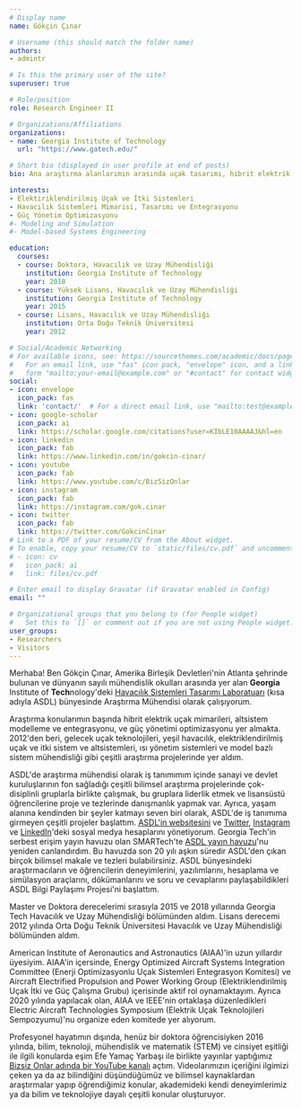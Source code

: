 ```yaml
---
# Display name
name: Gökçin Çınar

# Username (this should match the folder name)
authors:
- admintr

# Is this the primary user of the site?
superuser: true

# Role/position
role: Research Engineer II

# Organizations/Affiliations
organizations:
- name: Georgia Institute of Technology
  url: "https://www.gatech.edu/"

# Short bio (displayed in user profile at end of posts)
bio: Ana araştırma alanlarımın arasında uçak tasarımı, hibrit elektrik uçak itki mimarileri, altsistem modelleme ve entegrasyonu, ve güç yönetim optimizasyonu vardır.

interests:
- Elektiriklendirilmiş Uçak ve İtki Sistemleri
- Havacılık Sistemleri Mimarisi, Tasarımı ve Entegrasyonu
- Güç Yönetim Optimizasyonu
#- Modeling and Simulation
#- Model-based Systems Engineering

education:
  courses:
  - course: Doktora, Havacılık ve Uzay Mühendisliği
    institution: Georgia Institute of Technology
    year: 2018
  - course: Yüksek Lisans, Havacılık ve Uzay Mühendisliği
    institution: Georgia Institute of Technology
    year: 2015
  - course: Lisans, Havacılık ve Uzay Mühendisliği
    institution: Orta Doğu Teknik Üniversitesi
    year: 2012

# Social/Academic Networking
# For available icons, see: https://sourcethemes.com/academic/docs/page-builder/#icons
#   For an email link, use "fas" icon pack, "envelope" icon, and a link in the
#   form "mailto:your-email@example.com" or "#contact" for contact widget.
social:
- icon: envelope
  icon_pack: fas
  link: 'contact/'  # For a direct email link, use "mailto:test@example.org".
- icon: google-scholar
  icon_pack: ai
  link: https://scholar.google.com/citations?user=KIbLE10AAAAJ&hl=en
- icon: linkedin
  icon_pack: fab
  link: https://www.linkedin.com/in/gokcin-cinar/
- icon: youtube
  icon_pack: fab
  link: https://www.youtube.com/c/BizSizOnlar
- icon: instagram
  icon_pack: fab
  link: https://instagram.com/gok.cinar
- icon: twitter
  icon_pack: fab
  link: https://twitter.com/GokcinCinar
# Link to a PDF of your resume/CV from the About widget.
# To enable, copy your resume/CV to `static/files/cv.pdf` and uncomment the lines below.
# - icon: cv
#   icon_pack: ai
#   link: files/cv.pdf

# Enter email to display Gravatar (if Gravatar enabled in Config)
email: ""

# Organizational groups that you belong to (for People widget)
#   Set this to `[]` or comment out if you are not using People widget.
user_groups:
- Researchers
- Visitors
---
```


Merhaba! Ben Gökçin Çınar, Amerika Birleşik Devletleri'nin Atlanta şehrinde bulunan ve dünyanın sayılı mühendislik okulları arasında yer alan **Georgia** Institute of **Tech**nology'deki [Havacılık Sistemleri Tasarımı Laboratuarı](https://www.asdl.gatech.edu/) (kısa adıyla ASDL) bünyesinde Araştırma Mühendisi olarak çalışıyorum.

Araştırma konularımın başında hibrit elektrik uçak mimarileri, altsistem modelleme ve entegrasyonu, ve güç yönetimi optimizasyonu yer almakta. 2012'den beri, gelecek uçak teknolojileri, yeşil havacılık, elektriklendirilmiş uçak ve itki sistem ve altsistemleri, ısı yönetim sistemleri ve model bazlı sistem mühendisliği gibi çeşitli araştırma projelerinde yer aldım.

ASDL'de araştırma mühendisi olarak iş tanımımım içinde sanayi ve devlet kuruluşlarının fon sağladığı çeşitli bilimsel araştırma projelerinde çok-disiplinli gruplarla birlikte çalışmak, bu gruplara liderlik etmek ve lisansüstü öğrencilerine proje ve tezlerinde danışmanlık yapmak var. Ayrıca, yaşam alanına kendinden bir şeyler katmayı seven biri olarak, ASDL'de iş tanımıma girmeyen çeşitli projeler başlattım. [ASDL'in websitesini](https://www.asdl.gatech.edu/) ve [Twitter](https://twitter.com/asdl_gatech), [Instagram ](https://www.instagram.com/asdl_gatech/) ve [LinkedIn](https://www.linkedin.com/groups/2407/)'deki sosyal medya hesaplarını yönetiyorum. Georgia Tech'in serbest erişim yayın havuzu olan SMARTech'te [ASDL yayın havuzu](https://smartech.gatech.edu/handle/1853/6027)'nu yeniden canlandırdım. Bu havuzda son 20 yılı aşkın süredir ASDL'den çıkan birçok bilimsel makale ve tezleri bulabilirsiniz. ASDL bünyesindeki araştırmacıların ve öğrencilerin deneyimlerini, yazılımlarını, hesaplama ve simülasyon araçlarını, dökümanlarını ve soru ve cevaplarını paylaşabildikleri ASDL Bilgi Paylaşımı Projesi'ni başlattım.

Master ve Doktora derecelerimi sırasıyla 2015 ve 2018 yıllarında Georgia Tech Havacılık ve Uzay Mühendisliği bölümünden aldım. Lisans derecemi 2012 yılında Orta Doğu Teknik Üniversitesi Havacılık ve Uzay Mühendisliği bölümünden aldım.

American Institute of Aeronautics and Astronautics (AIAA)'in uzun yıllardır üyesiyim. AIAA'in içersinde, Energy Optimized Aircraft Systems Integration Committee (Enerji Optimizasyonlu Uçak Sistemleri Entegrasyon Komitesi) ve Aircraft Electrified Propulsion and Power Working Group (Elektriklendirilmiş Uçak İtki ve Güç Çalışma Grubu) içerisinde aktif rol oynamaktayım. Ayrıca 2020 yılında yapılacak olan, AIAA ve IEEE'nin ortaklaşa düzenledikleri Electric Aircraft Technologies Symposium (Elektrik Uçak Teknolojileri Sempozyumu)'nu organize eden komitede yer alıyorum.

Profesyonel hayatımın dışında, henüz bir doktora öğrencisiyken 2016 yılında, bilim, teknoloji, mühendislik ve matematik (STEM) ve cinsiyet eşitliği ile ilgili konularda eşim Efe Yamaç Yarbaşı ile birlikte yayınlar yaptığımız [Bizsiz Onlar adında bir YouTube kanalı](http://youtube.com/BizsizOnlar) açtım. Videolarımızın içeriğini ilgimizi çeken ya da az bilindiğini düşündüğümüz ve bilimsel kaynaklardan araştırmalar yapıp öğrendiğimiz konular, akademideki kendi deneyimlerimiz ya da bilim ve teknolojiye dayalı çeşitli konular oluşturuyor.
